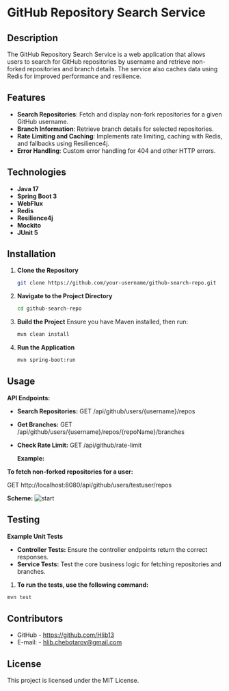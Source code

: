 # GitHub Repository Search Service

## Description
The GitHub Repository Search Service is a web application that allows users to search for GitHub repositories by username and retrieve non-forked repositories and branch details. The service also caches data using Redis for improved performance and resilience.

## Features
- **Search Repositories**: Fetch and display non-fork repositories for a given GitHub username.
- **Branch Information**: Retrieve branch details for selected repositories.
- **Rate Limiting and Caching**: Implements rate limiting, caching with Redis, and fallbacks using Resilience4j.
- **Error Handling**: Custom error handling for 404 and other HTTP errors.

## Technologies

- **Java 17**
- **Spring Boot 3**
- **WebFlux**
- **Redis**
- **Resilience4j**
- **Mockito**
- **JUnit 5**

## Installation

1. **Clone the Repository**
   ```bash
   git clone https://github.com/your-username/github-search-repo.git

2. **Navigate to the Project Directory**
   ```bash
   cd github-search-repo
3. **Build the Project**
Ensure you have Maven installed, then run:
   ```bash
   mvn clean install
4. **Run the Application**
   ```bash
   mvn spring-boot:run

## Usage
 **API Endpoints:**

- **Search Repositories:** GET /api/github/users/{username}/repos
- **Get Branches:** GET /api/github/users/{username}/repos/{repoName}/branches
- **Check Rate Limit:** GET /api/github/rate-limit


  **Example:**

**To fetch non-forked repositories for a user:**

GET http://localhost:8080/api/github/users/testuser/repos

**Scheme:**
![start](GitHub_Search_repo/src/main/resources/png/start.jpg "start")

## Testing
**Example Unit Tests**

- **Controller Tests:** Ensure the controller endpoints return the correct responses.
- **Service Tests:** Test the core business logic for fetching repositories and branches.


1. **To run the tests, use the following command:**
```bash
mvn test
```

## Contributors
- GitHub - https://github.com/Hlib13
- E-mail: - hlib.chebotarov@gmail.com

## License
This project is licensed under the MIT License.
